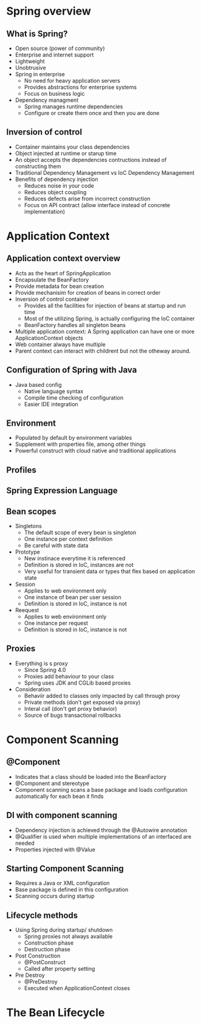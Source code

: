 # Spring overview 
  ## What is Spring?
  - Open source (power of community)
  - Enterprise and internet support
  - Lightweight
  - Unobtrusive
  - Spring in enterprise
    - No need for heavy application servers
    - Provides abstractions for enterprise systems
    - Focus on business logic
  - Dependency managment
    - Spring manages runtime dependencies
    - Configure or create them once and then you are done
  ## Inversion of control
  - Container maintains your class dependencies
  - Object injected at runtime or starup time
  - An object accepts the dependencies contructions instead of constructing them
  - Traditional Dependency Management vs IoC Dependency Management
  - Benefits of dependency injection
    - Reduces noise in your code
    - Reduces object coupling
    - Reduces defects arise from incorrect construction
    - Focus on API contract (allow interface instead of concrete implementation)
# Application Context
  ## Application context overview
  - Acts as the heart of SpringApplication
  - Encapsulate the BeanFactory
  - Provide metadata for bean creation
  - Provide mechanisim for creation of beans in correct order
  - Inversion of control container
    - Provides all the facilities for injection of beans at startup and run time
    - Most of the utilizing Spring, is actually configuring the IoC container
    - BeanFactory handles all singleton beans
  - Multiple application context: A Spring application can have one or more ApplicationContext objects
  - Web container always have multiple
  - Parent context can interact with childrent but not the otheway around.
  ## Configuration of Spring with Java
  - Java based config
    - Native language syntax
    - Compile time checking of configuration
    - Easier IDE integration
  ## Environment
  - Populated by default by environment variables
  - Supplement with properties file, among other things
  - Powerful construct with cloud native and traditional applications
  ## Profiles
  ## Spring Expression Language
  ## Bean scopes
  - Singletons
    - The default scope of every bean is singleton
    - One instance per context definition
    - Be careful with state data
  - Prototype
    - New instinace everytime it is referenced
    - Definition is stored in IoC, instances are not
    - Very useful for transient data or types that flex based on application state
  - Session
    - Applies to web environment only
    - One instance of bean per user session
    - Definition is stored in IoC, instance is not
  - Reequest
    - Applies to web environment only
    - One instance per request
    - Definition is stored in IoC, instance is not
  ## Proxies
  - Everything is s proxy
    - Since Spring 4.0
    - Proxies add behaviour to your class
    - Spring uses JDK and CGLib based proxies
  - Consideration
    - Behaviir added to classes only impacted by call through proxy
    - Private methods (don't get exposed via proxy)
    - Interal call (don't get proxy behavior)
    - Source of bugs transactional rollbacks
# Component Scanning
  ## @Component
  - Indicates that a class should be loaded into the BeanFactory
  - @Component and stereotype
  - Component scanning scans a base package and loads configuration automatically for each bean it finds
  ## DI with component scanning
  - Dependency injection is achieved through the @Autowire annotation
  - @Qualifier is used when multiple implementations of an interfaced are needed
  - Properties injected with @Value
  ## Starting Component Scanning
  - Requires a Java or XML configuration
  - Base package is defined in this configuration
  - Scanning occurs during startup
  ## Lifecycle methods
  - Using Spring during startup/ shutdown
    - Spring proxies not always available
    - Construction phase
    - Destruction phase
  - Post Construction
    - @PostConstruct
    - Called after property setting
  - Pre Destroy
    - @PreDestroy
    - Executed when ApplicationContext closes
# The Bean Lifecycle
  
 
  
     
    
  
